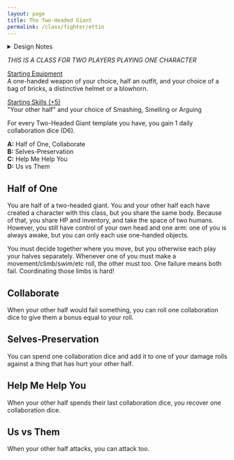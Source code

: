 ```yaml
---
layout: page
title: The Two-Headed Giant
permalink: /class/fighter/ettin
---
```


<details markdown="1">
<summary>Design Notes</summary>
I nearly only play with rpg beginners, and even though the GLOG has the advantage of being easy to learn and run, some classes / blog posts can feel very esoteric for people who are new to the genre. I'm trying to make this class a fun way for a player to bring a new friend to the table! The shared HP pool makes it durable and each of them can always multiclass after the first template to differenciate each other, but if both keep leveling in this class, each still becomes a powerful melee fighter.
</details>

*THIS IS A CLASS FOR TWO PLAYERS PLAYING ONE CHARACTER*

<ins>Starting Equipment</ins><br>
A one-handed weapon of your choice, half an outfit, and your choice of a bag of bricks, a distinctive helmet or a blowhorn.

<ins>Starting Skills (+5)</ins><br>
"Your other half" and your choice of Smashing, Smelling or Arguing

For every Two-Headed Giant template you have, you gain 1 daily collaboration dice (D6).

**A:** Half of One, Collaborate<br>
**B:** Selves-Preservation<br>
**C:** Help Me Help You<br>
**D:** Us vs Them<br>

## Half of One
You are half of a two-headed giant. You and your other half each have created a character with this class, but you share the same body. Because of that, you share HP and inventory, and take the space of two humans. However, you still have control of your own head and one arm: one of you is always awake, but you can only each use one-handed objects.

You must decide together where you move, but you otherwise each play your halves separately. Whenever one of you must make a movement/climb/swim/etc roll, the other must too. One failure means both fail. Coordinating those limbs is hard!

## Collaborate
When your other half would fail something, you can roll one collaboration dice to give them a bonus equal to your roll.

## Selves-Preservation
You can spend one collaboration dice and add it to one of your damage rolls against a thing that has hurt your other half.

## Help Me Help You
When your other half spends their last collaboration dice, you recover one collaboration dice.

## Us vs Them
When your other half attacks, you can attack too.
